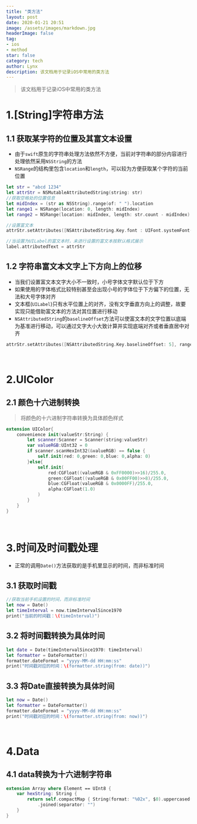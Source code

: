 ```yaml
---
title: "类方法"
layout: post
date: 2020-01-21 20:51
image: /assets/images/markdown.jpg
headerImage: false
tag:
- ios
- method
star: false
category: tech
author: Lynx
description: 该文档用于记录iOS中常用的类方法
---
```


> 该文档用于记录iOS中常用的类方法



# 1.[String]字符串方法

## 1.1 获取某字符的位置及其富文本设置

- 由于`swift`原生的字符串处理方法依然不方便，当前对字符串的部分内容进行处理依然采用`NSString`的方法
- `NSRange`的结构里包含`location`和`length`，可以较为方便获取某个字符的当前位置

```swift
let str = "abcd 1234"
let attrStr = NSMutableAttributedString(string: str)
//获取空格处的位置信息
let midIndex = (str as NSString).range(of: " ").location
let range1 = NSRange(location: 0, length: midIndex)
let range2 = NSRange(location: midIndex, length: str.count - midIndex)

//设置富文本
attrStr.setAttributes([NSAttributedString.Key.font : UIFont.systemFont(ofSize: 28)], range: range1)

//当设置为UILabel的富文本时，未进行设置的富文本按默认格式展示
label.attributedText = attrStr

```

## 1.2 字符串富文本文字上下方向上的位移

- 当我们设置富文本文字大小不一致时，小号字体文字默认位于下方
- 如果使用的字体格式比较特别甚至会出现小号的字体位于下方偏下的位置，无法和大号字体对齐
- 文本框(`UILabel`)只有水平位置上的对齐，没有文字垂直方向上的调整，故要实现只能借助富文本的方法对其位置进行移动
- `NSAttributedString`的`baselineOffset`方法可以使富文本的文字位置以底端为基准进行移动，可以通过文字大小大致计算并实现底端对齐或者垂直居中对齐

```swift
attrStr.setAttributes([NSAttributedString.Key.baselineOffset: 5], range: range1)
```

<br>



# 2.UIColor

## 2.1 颜色十六进制转换

> 将颜色的十六进制字符串转换为具体颜色样式



```swift
extension UIColor{
    convenience init(valueStr:String) {
        let scanner:Scanner = Scanner(string:valueStr)
        var valueRGB:UInt32 = 0
        if scanner.scanHexInt32(&valueRGB) == false {
            self.init(red: 0,green: 0,blue: 0,alpha: 0)
        }else{
            self.init(
                red:CGFloat((valueRGB & 0xFF0000)>>16)/255.0,
                green:CGFloat((valueRGB & 0x00FF00)>>8)/255.0,
                blue:CGFloat(valueRGB & 0x0000FF)/255.0,
                alpha:CGFloat(1.0)
            )
        }
    }
}

```

<br>



# 3.时间及时间戳处理

- 正常的调用`Date()`方法获取的是手机里显示的时间，而非标准时间

## 3.1 获取时间戳

```swift
//获取当前手机设置的时间，而非标准时间
let now = Date()
let timeInterval = now.timeIntervalSince1970
print("当前的时间戳：\(timeInterval)")

```

## 3.2 将时间戳转换为具体时间

```swift
let date = Date(timeIntervalSince1970: timeInterval)
let formatter = DateFormatter()
formatter.dateFormat = "yyyy-MM-dd HH:mm:ss"
print("时间戳对应的时间：\(formatter.string(from: date))")

```

## 3.3 将Date直接转换为具体时间

```swift
let now = Date()
let formatter = DateFormatter()
formatter.dateFormat = "yyyy-MM-dd HH:mm:ss"
print("时间戳对应的时间：\(formatter.string(from: now))")
```

<br>



# 4.Data

## 4.1 data转换为十六进制字符串

```swift
extension Array where Element == UInt8 {
    var hexString: String {
        return self.compactMap { String(format: "%02x", $0).uppercased() }
            .joined(separator: "")
    }
}
```







